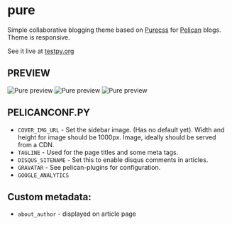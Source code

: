 pure
====

Simple collaborative blogging theme based on [Purecss](http:purecss.io) for [Pelican](http://docs.getpelican.com/) blogs.
Theme is responsive.

See it live at [testpy.org](http://testpy.org/)

## PREVIEW

![Pure preview](https://raw.github.com/danclaudiupop/pure/master/preview1.png)
![Pure preview](https://raw.github.com/danclaudiupop/pure/master/preview3.png)
![Pure preview](https://raw.github.com/danclaudiupop/pure/master/preview2.png)


## PELICANCONF.PY

* `COVER_IMG_URL` - Set the sidebar image. (Has no default yet). Width and height for image should be 1000px. Image, ideally should be served from a CDN.
* `TAGLINE` - Used for the page titles and some meta tags.
* `DISQUS_SITENAME` - Set this to enable disqus comments in articles.
* `GRAVATAR` - See pelican-plugins for configuration.
* `GOOGLE_ANALYTICS`

## Custom metadata:
* `about_author` - displayed on article page
